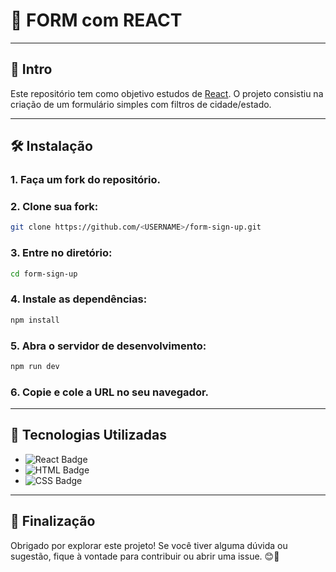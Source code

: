 
# 📘 FORM com REACT

---

## 📜 Intro

Este repositório tem como objetivo estudos de [React](https://reactjs.org/). O projeto consistiu na criação de um formulário simples com filtros de cidade/estado.

---

## 🛠️ Instalação

### 1. Faça um fork do repositório.

### 2. Clone sua fork:

```bash
git clone https://github.com/<USERNAME>/form-sign-up.git
```

### 3. Entre no diretório:

```bash
cd form-sign-up
```

### 4. Instale as dependências:

```bash
npm install
```

### 5. Abra o servidor de desenvolvimento:

```bash
npm run dev
```

### 6. Copie e cole a URL no seu navegador.

---

## 🚀 Tecnologias Utilizadas

- ![React Badge](https://img.shields.io/badge/React-61DAFB?style=flat-square&logo=react&logoColor=black)
- ![HTML Badge](https://img.shields.io/badge/HTML-E34F26?style=flat-square&logo=html5&logoColor=white)
- ![CSS Badge](https://img.shields.io/badge/CSS-1572B6?style=flat-square&logo=css3&logoColor=white)

---

## 🙌 Finalização

Obrigado por explorar este projeto! Se você tiver alguma dúvida ou sugestão, fique à vontade para contribuir ou abrir uma issue. 😊🚀


